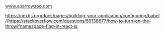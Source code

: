 www.sparrowzoo.com

https://nextjs.org/docs/pages/building-your-application/configuring/babel
//https://stackoverflow.com/questions/59138677/how-to-turn-on-the-throwifnamespace-flag-in-react-js
